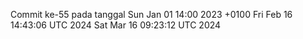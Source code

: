 Commit ke-55 pada tanggal Sun Jan 01 14:00 2023 +0100
Fri Feb 16 14:43:06 UTC 2024
Sat Mar 16 09:23:12 UTC 2024
